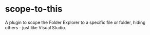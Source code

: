 # scope-to-this
A plugin to scope the Folder Explorer to a specific file or folder, hiding others - just like Visual Studio.

